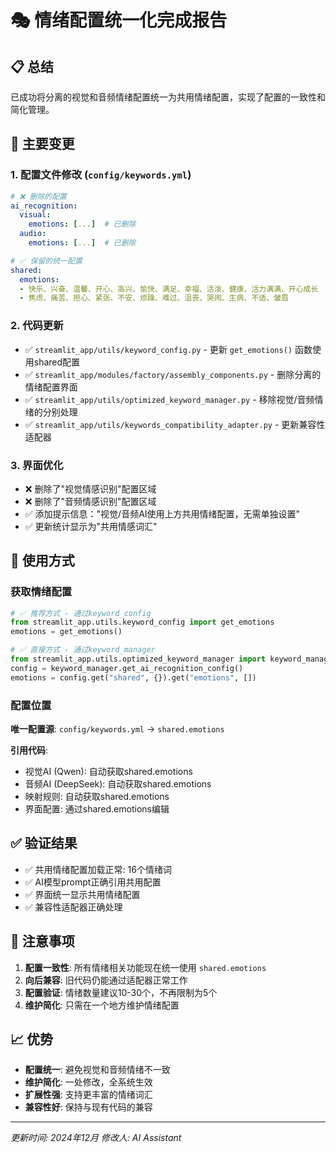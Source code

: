 # 🎭 情绪配置统一化完成报告

## 📋 总结

已成功将分离的视觉和音频情绪配置统一为共用情绪配置，实现了配置的一致性和简化管理。

## 🔧 主要变更

### 1. **配置文件修改** (`config/keywords.yml`)
```yaml
# ❌ 删除的配置
ai_recognition:
  visual:
    emotions: [...]  # 已删除
  audio:
    emotions: [...]  # 已删除

# ✅ 保留的统一配置
shared:
  emotions:
  - 快乐、兴奋、温馨、开心、高兴、愉快、满足、幸福、活泼、健康、活力满满、开心成长
  - 焦虑、痛苦、担心、紧张、不安、烦躁、难过、沮丧、哭闹、生病、不适、皱眉
```

### 2. **代码更新** 
- ✅ `streamlit_app/utils/keyword_config.py` - 更新 `get_emotions()` 函数使用shared配置
- ✅ `streamlit_app/modules/factory/assembly_components.py` - 删除分离的情绪配置界面
- ✅ `streamlit_app/utils/optimized_keyword_manager.py` - 移除视觉/音频情绪的分别处理
- ✅ `streamlit_app/utils/keywords_compatibility_adapter.py` - 更新兼容性适配器

### 3. **界面优化**
- ❌ 删除了"视觉情感识别"配置区域
- ❌ 删除了"音频情感识别"配置区域  
- ✅ 添加提示信息："视觉/音频AI使用上方共用情绪配置，无需单独设置"
- ✅ 更新统计显示为"共用情感词汇"

## 🎯 使用方式

### 获取情绪配置
```python
# ✅ 推荐方式 - 通过keyword_config
from streamlit_app.utils.keyword_config import get_emotions
emotions = get_emotions()

# ✅ 直接方式 - 通过keyword_manager  
from streamlit_app.utils.optimized_keyword_manager import keyword_manager
config = keyword_manager.get_ai_recognition_config()
emotions = config.get("shared", {}).get("emotions", [])
```

### 配置位置
**唯一配置源**: `config/keywords.yml` → `shared.emotions`

**引用代码**:
- 视觉AI (Qwen): 自动获取shared.emotions
- 音频AI (DeepSeek): 自动获取shared.emotions
- 映射规则: 自动获取shared.emotions
- 界面配置: 通过shared.emotions编辑

## ✅ 验证结果

- ✅ 共用情绪配置加载正常: 16个情绪词
- ✅ AI模型prompt正确引用共用配置
- ✅ 界面统一显示共用情绪配置
- ✅ 兼容性适配器正确处理

## 🚨 注意事项

1. **配置一致性**: 所有情绪相关功能现在统一使用 `shared.emotions`
2. **向后兼容**: 旧代码仍能通过适配器正常工作
3. **配置验证**: 情绪数量建议10-30个，不再限制为5个
4. **维护简化**: 只需在一个地方维护情绪配置

## 📈 优势

- **配置统一**: 避免视觉和音频情绪不一致
- **维护简化**: 一处修改，全系统生效
- **扩展性强**: 支持更丰富的情绪词汇
- **兼容性好**: 保持与现有代码的兼容

---
*更新时间: 2024年12月*
*修改人: AI Assistant* 